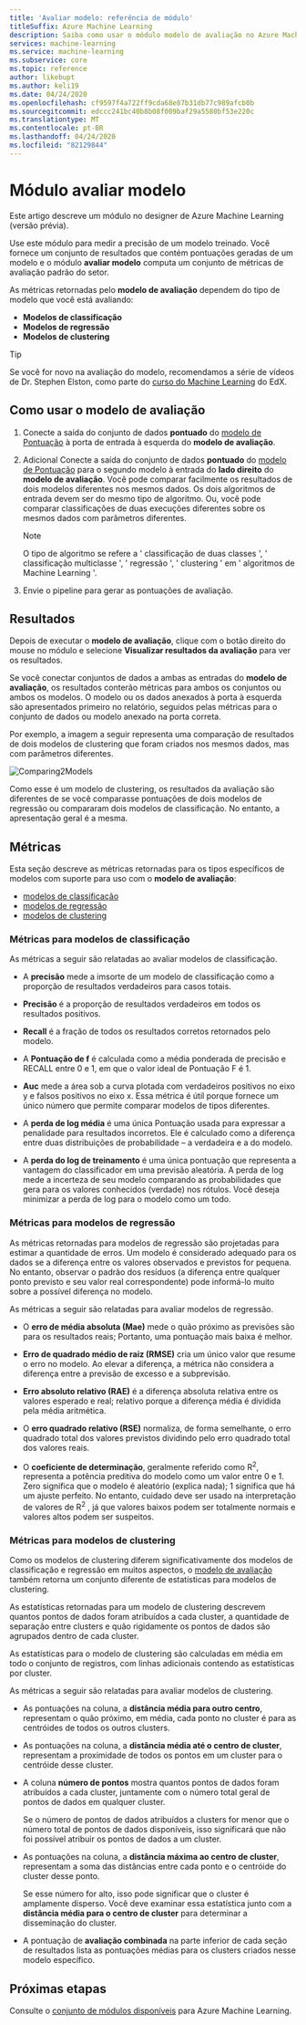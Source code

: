 ```yaml
---
title: 'Avaliar modelo: referência de módulo'
titleSuffix: Azure Machine Learning
description: Saiba como usar o módulo modelo de avaliação no Azure Machine Learning para medir a precisão de um modelo treinado.
services: machine-learning
ms.service: machine-learning
ms.subservice: core
ms.topic: reference
author: likebupt
ms.author: keli19
ms.date: 04/24/2020
ms.openlocfilehash: cf9597f4a722ff9cda68e87b31db77c989afcb0b
ms.sourcegitcommit: edccc241bc40b8b08f009baf29a5580bf53e220c
ms.translationtype: MT
ms.contentlocale: pt-BR
ms.lasthandoff: 04/24/2020
ms.locfileid: "82129844"
---
```

# <a name="evaluate-model-module"></a>Módulo avaliar modelo

Este artigo descreve um módulo no designer de Azure Machine Learning (versão prévia).

Use este módulo para medir a precisão de um modelo treinado. Você fornece um conjunto de resultados que contém pontuações geradas de um modelo e o módulo **avaliar modelo** computa um conjunto de métricas de avaliação padrão do setor.
  
 As métricas retornadas pelo **modelo de avaliação** dependem do tipo de modelo que você está avaliando:  
  
-   **Modelos de classificação**    
-   **Modelos de regressão**  
-   **Modelos de clustering**  


> [!TIP]
> Se você for novo na avaliação do modelo, recomendamos a série de vídeos de Dr. Stephen Elston, como parte do [curso do Machine Learning](https://blogs.technet.microsoft.com/machinelearning/2015/09/08/new-edx-course-data-science-machine-learning-essentials/) do EdX. 


## <a name="how-to-use-evaluate-model"></a>Como usar o modelo de avaliação
1. Conecte a saída do conjunto de dados **pontuado** do [modelo de Pontuação](./score-model.md) à porta de entrada à esquerda do **modelo de avaliação**. 

2. Adicional Conecte a saída do conjunto de dados **pontuado** do [modelo de Pontuação](./score-model.md) para o segundo modelo à entrada do **lado direito** do **modelo de avaliação**. Você pode comparar facilmente os resultados de dois modelos diferentes nos mesmos dados. Os dois algoritmos de entrada devem ser do mesmo tipo de algoritmo. Ou, você pode comparar classificações de duas execuções diferentes sobre os mesmos dados com parâmetros diferentes.

    > [!NOTE]
    > O tipo de algoritmo se refere a ' classificação de duas classes ', ' classificação multiclasse ', ' regressão ', ' clustering ' em ' algoritmos de Machine Learning '. 

3. Envie o pipeline para gerar as pontuações de avaliação.

## <a name="results"></a>Resultados

Depois de executar o **modelo de avaliação**, clique com o botão direito do mouse no módulo e selecione **Visualizar resultados da avaliação** para ver os resultados.

Se você conectar conjuntos de dados a ambas as entradas do **modelo de avaliação**, os resultados conterão métricas para ambos os conjuntos ou ambos os modelos.
O modelo ou os dados anexados à porta à esquerda são apresentados primeiro no relatório, seguidos pelas métricas para o conjunto de dados ou modelo anexado na porta correta.  

Por exemplo, a imagem a seguir representa uma comparação de resultados de dois modelos de clustering que foram criados nos mesmos dados, mas com parâmetros diferentes.  

![Comparing2Models](media/module/evaluate-2-models.png)  

Como esse é um modelo de clustering, os resultados da avaliação são diferentes de se você comparasse pontuações de dois modelos de regressão ou compararam dois modelos de classificação. No entanto, a apresentação geral é a mesma. 

## <a name="metrics"></a>Métricas

Esta seção descreve as métricas retornadas para os tipos específicos de modelos com suporte para uso com o **modelo de avaliação**:

+ [modelos de classificação](#metrics-for-classification-models)
+ [modelos de regressão](#metrics-for-regression-models)
+ [modelos de clustering](#metrics-for-clustering-models)

### <a name="metrics-for-classification-models"></a>Métricas para modelos de classificação

As métricas a seguir são relatadas ao avaliar modelos de classificação.
  
-   A **precisão** mede a imsorte de um modelo de classificação como a proporção de resultados verdadeiros para casos totais.  
  
-   **Precisão** é a proporção de resultados verdadeiros em todos os resultados positivos.  
  
-   **Recall** é a fração de todos os resultados corretos retornados pelo modelo.  
  
-   A **Pontuação de f** é calculada como a média ponderada de precisão e RECALL entre 0 e 1, em que o valor ideal de Pontuação F é 1.  
  
-   **Auc** mede a área sob a curva plotada com verdadeiros positivos no eixo y e falsos positivos no eixo x. Essa métrica é útil porque fornece um único número que permite comparar modelos de tipos diferentes.  
  
- A **perda de log média** é uma única Pontuação usada para expressar a penalidade para resultados incorretos. Ele é calculado como a diferença entre duas distribuições de probabilidade – a verdadeira e a do modelo.  
  
- A **perda do log de treinamento** é uma única pontuação que representa a vantagem do classificador em uma previsão aleatória. A perda de log mede a incerteza de seu modelo comparando as probabilidades que gera para os valores conhecidos (verdade) nos rótulos. Você deseja minimizar a perda de log para o modelo como um todo.

### <a name="metrics-for-regression-models"></a>Métricas para modelos de regressão
 
As métricas retornadas para modelos de regressão são projetadas para estimar a quantidade de erros.  Um modelo é considerado adequado para os dados se a diferença entre os valores observados e previstos for pequena. No entanto, observar o padrão dos resíduos (a diferença entre qualquer ponto previsto e seu valor real correspondente) pode informá-lo muito sobre a possível diferença no modelo.  
  
 As métricas a seguir são relatadas para avaliar modelos de regressão.
  
- O **erro de média absoluta (Mae)** mede o quão próximo as previsões são para os resultados reais; Portanto, uma pontuação mais baixa é melhor.  
  
- **Erro de quadrado médio de raiz (RMSE)** cria um único valor que resume o erro no modelo. Ao elevar a diferença, a métrica não considera a diferença entre a previsão de excesso e a subprevisão.  
  
- **Erro absoluto relativo (RAE)** é a diferença absoluta relativa entre os valores esperado e real; relativo porque a diferença média é dividida pela média aritmética.  
  
- O **erro quadrado relativo (RSE)** normaliza, de forma semelhante, o erro quadrado total dos valores previstos dividindo pelo erro quadrado total dos valores reais.  
  

  
- O **coeficiente de determinação**, geralmente referido como R<sup>2</sup>, representa a potência preditiva do modelo como um valor entre 0 e 1. Zero significa que o modelo é aleatório (explica nada); 1 significa que há um ajuste perfeito. No entanto, cuidado deve ser usado na interpretação de valores de R<sup>2</sup> , já que valores baixos podem ser totalmente normais e valores altos podem ser suspeitos.

###  <a name="metrics-for-clustering-models"></a>Métricas para modelos de clustering

Como os modelos de clustering diferem significativamente dos modelos de classificação e regressão em muitos aspectos, o [modelo de avaliação](evaluate-model.md) também retorna um conjunto diferente de estatísticas para modelos de clustering.  
  
 As estatísticas retornadas para um modelo de clustering descrevem quantos pontos de dados foram atribuídos a cada cluster, a quantidade de separação entre clusters e quão rigidamente os pontos de dados são agrupados dentro de cada cluster.  
  
 As estatísticas para o modelo de clustering são calculadas em média em todo o conjunto de registros, com linhas adicionais contendo as estatísticas por cluster.  
  
As métricas a seguir são relatadas para avaliar modelos de clustering.
    
-   As pontuações na coluna, a **distância média para outro centro**, representam o quão próximo, em média, cada ponto no cluster é para as centróides de todos os outros clusters.   

-   As pontuações na coluna, a **distância média até o centro de cluster**, representam a proximidade de todos os pontos em um cluster para o centróide desse cluster.  
  
-   A coluna **número de pontos** mostra quantos pontos de dados foram atribuídos a cada cluster, juntamente com o número total geral de pontos de dados em qualquer cluster.  
  
     Se o número de pontos de dados atribuídos a clusters for menor que o número total de pontos de dados disponíveis, isso significará que não foi possível atribuir os pontos de dados a um cluster.  
  
-   As pontuações na coluna, a **distância máxima ao centro de cluster**, representam a soma das distâncias entre cada ponto e o centróide do cluster desse ponto.  
  
     Se esse número for alto, isso pode significar que o cluster é amplamente disperso. Você deve examinar essa estatística junto com a **distância média para o centro de cluster** para determinar a disseminação do cluster.   

-   A pontuação de **avaliação combinada** na parte inferior de cada seção de resultados lista as pontuações médias para os clusters criados nesse modelo específico.  
  

## <a name="next-steps"></a>Próximas etapas

Consulte o [conjunto de módulos disponíveis](module-reference.md) para Azure Machine Learning. 